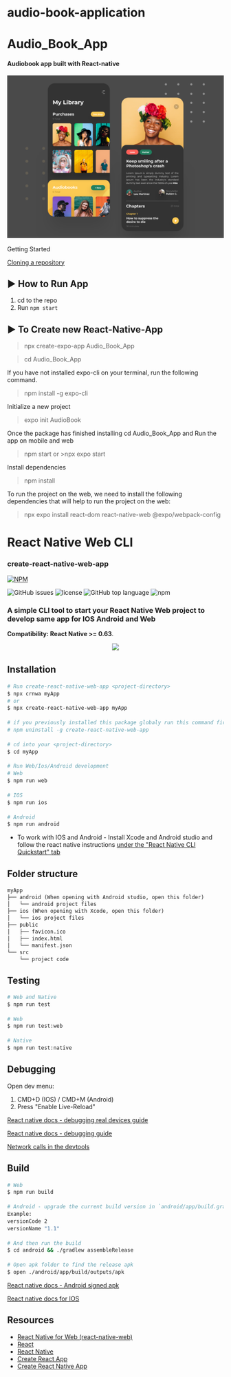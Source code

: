 # audio-book-application

# Audio_Book_App

#### Audiobook app built with React-native

![alt text](https://github.com/codinger41/audio-book/blob/master/audiobook.png?raw=true)



Getting Started

[Cloning a repository](https://docs.github.com/en/repositories/creating-and-managing-repositories/cloning-a-repository#cloning-a-repository)

## :arrow_forward: How to Run App

1. cd to the repo
2. Run `npm start` 

## :arrow_forward: To Create new React-Native-App

>npx create-expo-app Audio_Book_App

>cd Audio_Book_App

If you have not installed expo-cli on your terminal, run the following command.
>npm install -g expo-cli

Initialize a new project
>expo init AudioBook

Once the package has finished installing cd Audio_Book_App and Run the app on mobile and web

>npm start or >npx expo start

Install dependencies

>npm install

To run the project on the web, we need to install the following dependencies that will help to run the project on the web:

>npx expo install react-dom react-native-web @expo/webpack-config



# React Native Web CLI

### create-react-native-web-app

[![NPM](https://nodei.co/npm/create-react-native-web-app.png)](https://npmjs.org/package/create-react-native-web-app)

![GitHub issues](https://img.shields.io/github/issues/orYoffe/create-react-native-web-app.svg)
![license](https://img.shields.io/github/license/orYoffe/create-react-native-web-app.svg)
![GitHub top language](https://img.shields.io/github/languages/top/orYoffe/create-react-native-web-app.svg)
![npm](https://img.shields.io/npm/v/create-react-native-web-app.svg)

### A simple CLI tool to start your React Native Web project to develop same app for IOS Android and Web

**Compatibility: React Native >= 0.63**.

<p align="center" >
<img width="300"  src="https://raw.githubusercontent.com/orYoffe/create-react-native-web-app/master/template/src/logo.png">
</p>

## Installation

```sh
# Run create-react-native-web-app <project-directory>
$ npx crnwa myApp
# or
$ npx create-react-native-web-app myApp

# if you previously installed this package globaly run this command first to uninstall the previous version:
# npm uninstall -g create-react-native-web-app

# cd into your <project-directory>
$ cd myApp

# Run Web/Ios/Android development
# Web
$ npm run web

# IOS
$ npm run ios

# Android
$ npm run android

```

- To work with IOS and Android - Install Xcode and Android studio and follow the react native instructions [under the "React Native CLI Quickstart" tab](https://reactnative.dev/docs/environment-setup)

## Folder structure

```
myApp
├── android (When opening with Android studio, open this folder)
│   └── android project files
├── ios (When opening with Xcode, open this folder)
│   └── ios project files
├── public
│   ├── favicon.ico
│   ├── index.html
│   └── manifest.json
└── src
    └── project code
```

## Testing

```sh
# Web and Native
$ npm run test

# Web
$ npm run test:web

# Native
$ npm run test:native
```

## Debugging

Open dev menu:

1. CMD+D (IOS) / CMD+M (Android)
2. Press "Enable Live-Reload"

[React native docs - debugging real devices guide](http://facebook.github.io/react-native/releases/0.49/docs/running-on-device.html)

[React native docs - debugging guide](http://facebook.github.io/react-native/docs/debugging.html)

[Network calls in the devtools](http://www.preslav.me/2017/03/26/debugging-network-calls-in-react-native-using-the-chrome-debugger/)

## Build

```sh
# Web
$ npm run build

# Android - upgrade the current build version in `android/app/build.gradle` file (both the `versionCode` and the `versionName`)
Example:
versionCode 2
versionName "1.1"

# And then run the build
$ cd android && ./gradlew assembleRelease

# Open apk folder to find the release apk
$ open ./android/app/build/outputs/apk
```

[React native docs - Android signed apk](http://facebook.github.io/react-native/releases/0.49/docs/signed-apk-android.html)

[React native docs for IOS](http://facebook.github.io/react-native/releases/0.49/docs/running-on-device.html#building-your-app-for-production)

## Resources

- [React Native for Web (react-native-web)](https://github.com/necolas/react-native-web)
- [React](https://reactjs.org/)
- [React Native](http://facebook.github.io/react-native/)
- [Create React App](https://github.com/facebook/create-react-app)
- [Create React Native App](https://github.com/react-community/create-react-native-app)
